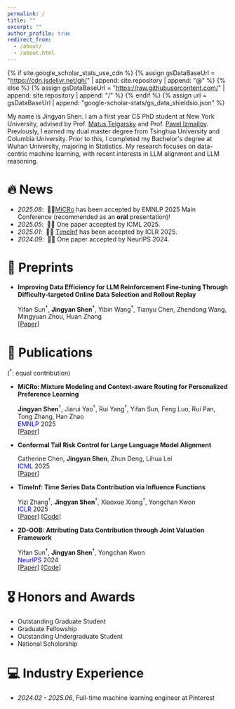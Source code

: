 ```yaml
---
permalink: /
title: ""
excerpt: ""
author_profile: true
redirect_from: 
  - /about/
  - /about.html
---
```


{% if site.google_scholar_stats_use_cdn %}
{% assign gsDataBaseUrl = "https://cdn.jsdelivr.net/gh/" | append: site.repository | append: "@" %}
{% else %}
{% assign gsDataBaseUrl = "https://raw.githubusercontent.com/" | append: site.repository | append: "/" %}
{% endif %}
{% assign url = gsDataBaseUrl | append: "google-scholar-stats/gs_data_shieldsio.json" %}

<span class='anchor' id='about-me'></span>


My name is Jingyan Shen. I am a first year CS PhD student at New York University, advised by Prof. [Matus Telgarsky](https://cims.nyu.edu/~matus/) and Prof. [Pavel Izmailov](https://izmailovpavel.github.io/). Previously, I earned my dual master degree from Tsinghua University and Columbia University. Prior to this, I completed my Bachelor's degree at Wuhan University, majoring in Statistics. My research focuses on data-centric machine learning, with recent interests in LLM alignment and LLM reasoning.

<!-- <a href='https://scholar.google.com/citations?user=DhtAFkwAAAAJ'>google scholar citations <strong><span id='total_cit'>260000+</span></strong></a> (You can also use google scholar badge <a href='https://scholar.google.com/citations?user=DhtAFkwAAAAJ'><img src="https://img.shields.io/endpoint?url={{ url | url_encode }}&logo=Google%20Scholar&labelColor=f6f6f6&color=9cf&style=flat&label=citations"></a>). -->

# 🔥 News
- *2025.08*: &nbsp;🚀🚀[MiCRo](https://arxiv.org/pdf/2505.24846) has been accepted by EMNLP 2025 Main Conference (recommended as an **oral** presentation)! 
- *2025.05*: &nbsp;🎉🎉 One paper accepted by ICML 2025. 
- *2025.01*: &nbsp;🎉🎉 [TimeInf](https://arxiv.org/pdf/2407.15247) has been accepted by ICLR 2025. 
- *2024.09*: &nbsp;🎉🎉 One paper accepted by NeurIPS 2024. 

# 📝 Preprints
- **Improving Data Efficiency for LLM Reinforcement Fine-tuning Through Difficulty-targeted Online Data Selection and Rollout Replay**

  Yifan Sun<sup>†</sup>, **Jingyan Shen**<sup>†</sup>, Yibin Wang<sup>†</sup>, Tianyu Chen, Zhendong Wang, Mingyuan Zhou, Huan Zhang  
  \[[Paper](https://arxiv.org/pdf/2506.05316)\]

# 📝 Publications 
(<sup>†</sup>: equal contribution)

- **MiCRo: Mixture Modeling and Context-aware Routing for Personalized Preference Learning**
  
  **Jingyan Shen**<sup>†</sup>, Jiarui Yao<sup>†</sup>, Rui Yang<sup>†</sup>, Yifan Sun, Feng Luo, Rui Pan, Tong Zhang, Han Zhao  
  <span style="color:blue;">EMNLP</span> 2025  
  \[[Paper](https://arxiv.org/pdf/2505.24846)\]

- **Conformal Tail Risk Control for Large Language Model Alignment**

  Catherine Chen,  **Jingyan Shen**, Zhun Deng, Lihua Lei  
  <span style="color:blue;">ICML</span> 2025  
  \[[Paper](https://arxiv.org/abs/2502.20285)\]

- **TimeInf: Time Series Data Contribution via Influence Functions**

  Yizi Zhang<sup>†</sup>,  **Jingyan Shen**<sup>†</sup>, Xiaoxue Xiong<sup>†</sup>, Yongchan Kwon  
  <span style="color:blue;">ICLR</span> 2025  
  \[[Paper](https://arxiv.org/pdf/2407.15247)\] \[[Code](https://github.com/yzhang511/TimeInf)\] 


- **2D-OOB: Attributing Data Contribution through Joint Valuation Framework**

  Yifan Sun<sup>†</sup>,  **Jingyan Shen**<sup>†</sup>, Yongchan Kwon  
  <span style="color:blue;">NeurIPS</span> 2024  
  \[[Paper](https://arxiv.org/abs/2408.03572)\] \[[Code](https://github.com/yifansun99/2D-OOB-Joint-Valuation)\] 


<!-- 
<div class='paper-box'><div class='paper-box-image'><div><div class="badge">CVPR 2016</div><img src='images/500x300.png' alt="sym" width="100%"></div></div>
<div class='paper-box-text' markdown="1">

[](https://openaccess.thecvf.com/content_cvpr_2016/papers/He_Deep_Residual_Learning_CVPR_2016_paper.pdf)

Yizi Zhang$^\dag$,  **Jingyan Shen**$^\dag$, Xiaoxue Xiong$^\dag$, and Yongchan Kwon

[**Project**](https://scholar.google.com/citations?view_op=view_citation&hl=zh-CN&user=DhtAFkwAAAAJ&citation_for_view=DhtAFkwAAAAJ:ALROH1vI_8AC) <strong><span class='show_paper_citations' data='DhtAFkwAAAAJ:ALROH1vI_8AC'></span></strong>
- Lorem ipsum dolor sit amet, consectetur adipiscing elit. Vivamus ornare aliquet ipsum, ac tempus justo dapibus sit amet. 
</div>
</div>

- [Lorem ipsum dolor sit amet, consectetur adipiscing elit. Vivamus ornare aliquet ipsum, ac tempus justo dapibus sit amet](https://github.com), A, B, C, **CVPR 2020** -->

# 🎖 Honors and Awards
- Outstanding Graduate Student
- Graduate Fellowship
- Outstanding Undergraduate Student
- National Scholarship 

<!-- # 📖 Educations
- *2019.06 - 2022.04 (now)*, Lorem ipsum dolor sit amet, consectetur adipiscing elit. Vivamus ornare aliquet ipsum, ac tempus justo dapibus sit amet. 
- *2015.09 - 2019.06*, Lorem ipsum dolor sit amet, consectetur adipiscing elit. Vivamus ornare aliquet ipsum, ac tempus justo dapibus sit amet. 

# 💬 Invited Talks
- *2021.06*, Lorem ipsum dolor sit amet, consectetur adipiscing elit. Vivamus ornare aliquet ipsum, ac tempus justo dapibus sit amet. 
- *2021.03*, Lorem ipsum dolor sit amet, consectetur adipiscing elit. Vivamus ornare aliquet ipsum, ac tempus justo dapibus sit amet.  \| [\[video\]](https://github.com/)-->

# 💻 Industry Experience
- *2024.02 - 2025.06*, Full-time machine learning engineer at Pinterest